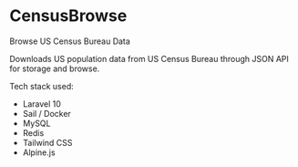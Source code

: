 # CensusBrowse

Browse US Census Bureau Data

Downloads US population data from US Census Bureau through JSON API for storage and browse.

Tech stack used:

- Laravel 10
- Sail / Docker
- MySQL
- Redis
- Tailwind CSS
- Alpine.js
